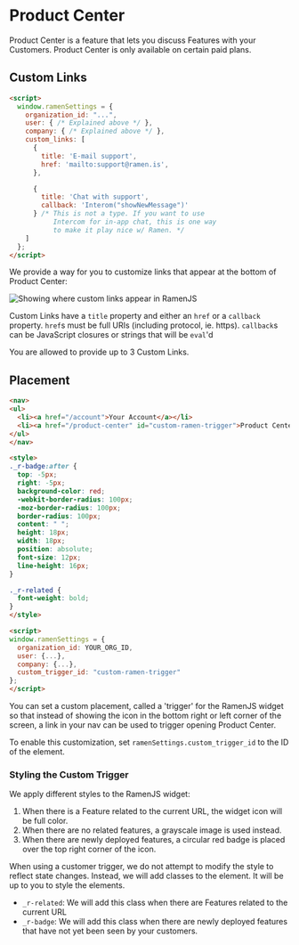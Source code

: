 # Product Center

Product Center is a feature that lets you discuss Features
with your Customers. Product Center is only available on
certain paid plans.

## Custom Links

```html
<script>
  window.ramenSettings = {
    organization_id: "...",
    user: { /* Explained above */ },
    company: { /* Explained above */ },
    custom_links: [
      {
        title: 'E-mail support',
        href: 'mailto:support@ramen.is',
      },

      {
        title: 'Chat with support',
        callback: 'Interom("showNewMessage")'
      } /* This is not a type. If you want to use
           Intercom for in-app chat, this is one way
           to make it play nice w/ Ramen. */
    ]
  };
</script>
```

We provide a way for you to customize links that
appear at the bottom of Product Center:

![Showing where custom links appear in RamenJS](<%= asset_url('docs/custom_links.png') %>)

Custom Links have a `title` property and either an
`href` or a `callback` property. `href`s
must be full URIs (including protocol, ie. https).
`callback`s can be JavaScript closures
or strings that will be `eval`'d

You are allowed to provide up to 3 Custom Links.

## Placement

```html
<nav>
<ul>
  <li><a href="/account">Your Account</a></li>
  <li><a href="/product-center" id="custom-ramen-trigger">Product Center</a></li>
</ul>
</nav>

<style>
._r-badge:after {
  top: -5px;
  right: -5px;
  background-color: red;
  -webkit-border-radius: 100px;
  -moz-border-radius: 100px;
  border-radius: 100px;
  content: " ";
  height: 18px;
  width: 18px;
  position: absolute;
  font-size: 12px;
  line-height: 16px; 
}

._r-related {
  font-weight: bold;
}
</style>

<script>
window.ramenSettings = {
  organization_id: YOUR_ORG_ID,
  user: {...},
  company: {...},
  custom_trigger_id: "custom-ramen-trigger"
};
</script>
```
You can set a custom placement, called a 'trigger'
for the RamenJS widget so that instead of showing the
icon in the bottom right or left corner of the screen,
a link in your nav can be used to trigger opening
Product Center.

To enable this customization, set
`ramenSettings.custom_trigger_id` to the
ID of the element.

### Styling the Custom Trigger

We apply different styles to the RamenJS widget:

1. When there is a Feature related to the current URL, the widget icon will be full color.
2. When there are no related features, a grayscale image is used instead.
3. When there are newly deployed features, a circular red badge is placed over the top right corner of the icon.

When using a customer trigger, we do not attempt to modify the style to reflect state changes.
Instead, we will add classes to the element. It will be up to you to style the elements.

* `_r-related`: We will add this class when there are Features related to the current URL
* `_r-badge`: We will add this class when there are newly deployed features that have not yet been seen by your customers.



